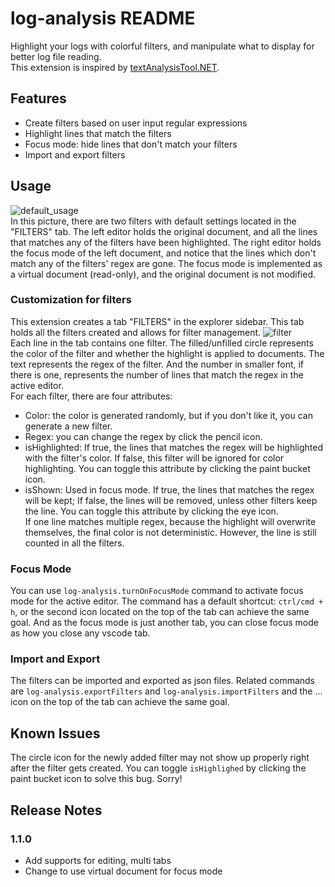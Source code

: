 # log-analysis README

Highlight your logs with colorful filters, and manipulate what to display for better log file reading.  
This extension is inspired by [textAnalysisTool.NET](https://textanalysistool.github.io/).

## Features

- Create filters based on user input regular expressions
- Highlight lines that match the filters
- Focus mode: hide lines that don't match your filters
- Import and export filters

## Usage

![default_usage](https://raw.githubusercontent.com/SoySauceFor3/log-analysis/main/image/default_usage.png)  
In this picture, there are two filters with default settings located in the "FILTERS" tab. The left editor holds the original document, and all the lines that matches any of the filters have been highlighted. The right editor holds the focus mode of the left document, and notice that the lines which don't match any of the filters' regex are gone.
The focus mode is implemented as a virtual document (read-only), and the original document is not modified.

### Customization for filters

This extension creates a tab "FILTERS" in the explorer sidebar. This tab holds all the filters created and allows for filter management.
![filter](https://raw.githubusercontent.com/SoySauceFor3/log-analysis/main/image/filter.png)  
Each line in the tab contains one filter. The filled/unfilled circle represents the color of the filter and whether the highlight is applied to documents. The text represents the regex of the filter. And the number in smaller font, if there is one, represents the number of lines that match the regex in the active editor.  
For each filter, there are four attributes:

- Color: the color is generated randomly, but if you don't like it, you can generate a new filter.
- Regex: you can change the regex by click the pencil icon.
- isHighlighted: If true, the lines that matches the regex will be highlighted with the filter's color. If false, this filter will be ignored for color highlighting. You can toggle this attribute by clicking the paint bucket icon.
- isShown: Used in focus mode. If true, the lines that matches the regex will be kept; If false, the lines will be removed, unless other filters keep the line. You can toggle this attribute by clicking the eye icon.  
  If one line matches multiple regex, because the highlight will overwrite themselves, the final color is not deterministic. However, the line is still counted in all the filters.

### Focus Mode

You can use `log-analysis.turnOnFocusMode` command to activate focus mode for the active editor. The command has a default shortcut: `ctrl/cmd + h`, or the second icon located on the top of the tab can achieve the same goal. And as the focus mode is just another tab, you can close focus mode as how you close any vscode tab.

### Import and Export

The filters can be imported and exported as json files. Related commands are `log-analysis.exportFilters` and `log-analysis.importFilters` and the ... icon on the top of the tab can achieve the same goal.

## Known Issues

The circle icon for the newly added filter may not show up properly right after the filter gets created. You can toggle `isHighlighed` by clicking the paint bucket icon to solve this bug. Sorry!

## Release Notes

### 1.1.0

- Add supports for editing, multi tabs
- Change to use virtual document for focus mode
